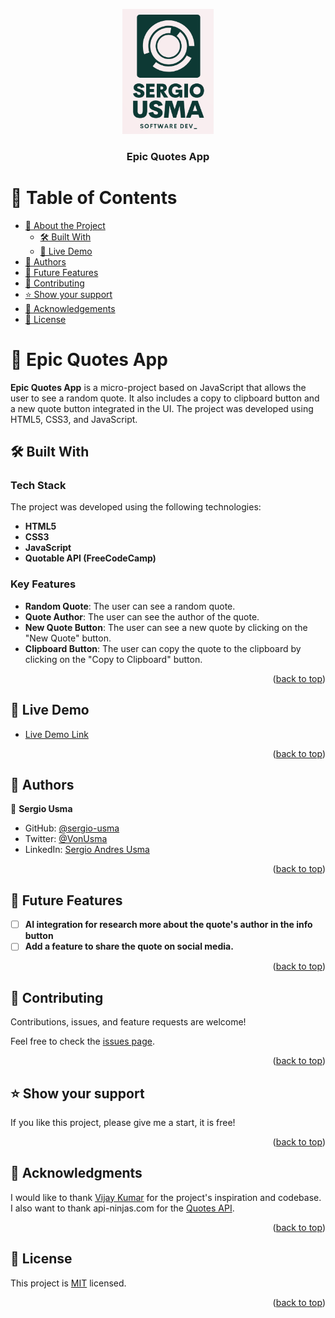 <a name="readme-top"></a>

<div align="center">
  <img src="logo.png" alt="logo" width="auto"  height="200" />
  <br/>

  <h3><b>Epic Quotes App</b></h3>

</div>

<!-- TABLE OF CONTENTS -->

# 📗 Table of Contents

- [📖 About the Project](#about-project)
  - [🛠 Built With](#built-with)
  - [🚀 Live Demo](#live-demo)
- [👥 Authors](#authors)
- [🔭 Future Features](#future-features)
- [🤝 Contributing](#contributing)
- [⭐️ Show your support](#support)
- [🙏 Acknowledgements](#acknowledgements)
- [📝 License](#license)

<!-- PROJECT DESCRIPTION -->

# 📖 Epic Quotes App <a name="about-project"></a>

**Epic Quotes App** is a micro-project based on JavaScript that allows the user to see a random quote. It also includes a copy to clipboard button and a new quote button integrated in the UI. The project was developed using HTML5, CSS3, and JavaScript.

## 🛠 Built With <a name="built-with"></a>

### Tech Stack <a name="tech-stack"></a>

The project was developed using the following technologies:

- **HTML5**
- **CSS3**
- **JavaScript**
- **Quotable API (FreeCodeCamp)**

<!-- Features -->

### Key Features <a name="key-features"></a>

- **Random Quote**: The user can see a random quote.
- **Quote Author**: The user can see the author of the quote.
- **New Quote Button**: The user can see a new quote by clicking on the "New Quote" button.
- **Clipboard Button**: The user can copy the quote to the clipboard by clicking on the "Copy to Clipboard" button.

<p align="right">(<a href="#readme-top">back to top</a>)</p>

<!-- LIVE DEMO -->

## 🚀 Live Demo <a name="live-demo"></a>

- [Live Demo Link](https://sergio-usma.github.io/epic_quotes_app/)

<p align="right">(<a href="#readme-top">back to top</a>)</p>

<!-- AUTHORS -->

## 👥 Authors <a name="authors"></a>

👤 **Sergio Usma**

- GitHub: [@sergio-usma](https://github.com/sergio-usma)
- Twitter: [@VonUsma](https://twitter.com/vonusma)
- LinkedIn: [Sergio Andres Usma](https://www.linkedin.com/in/sergiousma/)

<p align="right">(<a href="#readme-top">back to top</a>)</p>

<!-- FUTURE FEATURES -->

## 🔭 Future Features <a name="future-features"></a>

- [ ] **AI integration for research more about the quote's author in the info button**
- [ ] **Add a feature to share the quote on social media.**

<p align="right">(<a href="#readme-top">back to top</a>)</p>

<!-- CONTRIBUTING -->

## 🤝 Contributing <a name="contributing"></a>

Contributions, issues, and feature requests are welcome!

Feel free to check the [issues page](../../issues/).

<p align="right">(<a href="#readme-top">back to top</a>)</p>

<!-- SUPPORT -->

## ⭐️ Show your support <a name="support"></a>

If you like this project, please give me a start, it is free!

<p align="right">(<a href="#readme-top">back to top</a>)</p>

<!-- ACKNOWLEDGEMENTS -->

## 🙏 Acknowledgments <a name="acknowledgements"></a>

I would like to thank [Vijay Kumar](https://www.linkedin.com/in/vijay-kumar-44b4b1197/) for the project's inspiration and codebase. I also want to thank api-ninjas.com for the [Quotes API](https://api-ninjas.com/api/quotes).

<p align="right">(<a href="#readme-top">back to top</a>)</p>

<!-- LICENSE -->

## 📝 License <a name="license"></a>

This project is [MIT](./LICENSE) licensed.

<p align="right">(<a href="#readme-top">back to top</a>)</p>
